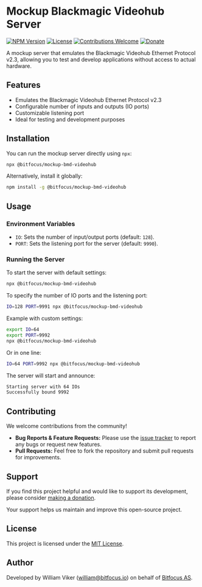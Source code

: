 # Mockup Blackmagic Videohub Server

[![NPM Version](https://img.shields.io/npm/v/@bitfocus/mockup-bmd-videohub.svg)](https://www.npmjs.com/package/@bitfocus/mockup-bmd-videohub)
[![License](https://img.shields.io/npm/l/@bitfocus/mockup-bmd-videohub.svg)](LICENSE)
[![Contributions Welcome](https://img.shields.io/badge/contributions-welcome-brightgreen.svg)](CONTRIBUTING.md)
[![Donate](https://img.shields.io/badge/donate-donorbox-blue.svg)](https://donorbox.org/bitfocus-opensource)

A mockup server that emulates the Blackmagic Videohub Ethernet Protocol v2.3, allowing you to test and develop applications without access to actual hardware.

## Features

- Emulates the Blackmagic Videohub Ethernet Protocol v2.3
- Configurable number of inputs and outputs (IO ports)
- Customizable listening port
- Ideal for testing and development purposes

## Installation

You can run the mockup server directly using `npx`:

```bash
npx @bitfocus/mockup-bmd-videohub
```

Alternatively, install it globally:

```bash
npm install -g @bitfocus/mockup-bmd-videohub
```

## Usage

### Environment Variables

- `IO`: Sets the number of input/output ports (default: `128`).
- `PORT`: Sets the listening port for the server (default: `9990`).

### Running the Server

To start the server with default settings:

```bash
npx @bitfocus/mockup-bmd-videohub
```

To specify the number of IO ports and the listening port:

```bash
IO=128 PORT=9991 npx @bitfocus/mockup-bmd-videohub
```

Example with custom settings:

```bash
export IO=64
export PORT=9992
npx @bitfocus/mockup-bmd-videohub
```

Or in one line:

```bash
IO=64 PORT=9992 npx @bitfocus/mockup-bmd-videohub
```

The server will start and announce:

```bash
Starting server with 64 IOs
Successfully bound 9992
```

## Contributing

We welcome contributions from the community!

- **Bug Reports & Feature Requests:** Please use the [issue tracker](https://github.com/bitfocus/mockup-bmd-videohub/issues) to report any bugs or request new features.
- **Pull Requests:** Feel free to fork the repository and submit pull requests for improvements.

## Support

If you find this project helpful and would like to support its development, please consider [making a donation](https://donorbox.org/bitfocus-opensource).

Your support helps us maintain and improve this open-source project.

## License

This project is licensed under the [MIT License](LICENSE).

## Author

Developed by William Viker (<william@bitfocus.io>) on behalf of [Bitfocus AS](https://bitfocus.io).
